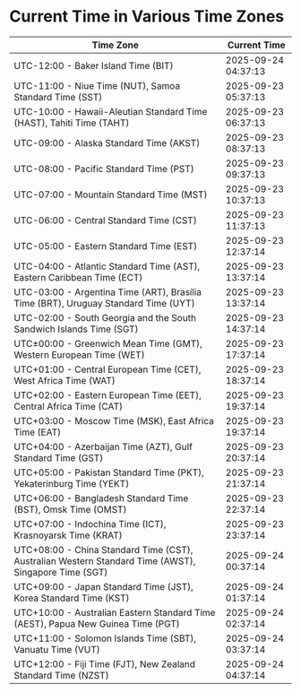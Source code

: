 # Current Time in Various Time Zones

| Time Zone | Current Time |
|-----------|--------------|
| UTC-12:00 - Baker Island Time (BIT) | 2025-09-24 04:37:13 |
| UTC-11:00 - Niue Time (NUT), Samoa Standard Time (SST) | 2025-09-23 05:37:13 |
| UTC-10:00 - Hawaii-Aleutian Standard Time (HAST), Tahiti Time (TAHT) | 2025-09-23 06:37:13 |
| UTC-09:00 - Alaska Standard Time (AKST) | 2025-09-23 08:37:13 |
| UTC-08:00 - Pacific Standard Time (PST) | 2025-09-23 09:37:13 |
| UTC-07:00 - Mountain Standard Time (MST) | 2025-09-23 10:37:13 |
| UTC-06:00 - Central Standard Time (CST) | 2025-09-23 11:37:13 |
| UTC-05:00 - Eastern Standard Time (EST) | 2025-09-23 12:37:14 |
| UTC-04:00 - Atlantic Standard Time (AST), Eastern Caribbean Time (ECT) | 2025-09-23 13:37:14 |
| UTC-03:00 - Argentina Time (ART), Brasília Time (BRT), Uruguay Standard Time (UYT) | 2025-09-23 13:37:14 |
| UTC-02:00 - South Georgia and the South Sandwich Islands Time (SGT) | 2025-09-23 14:37:14 |
| UTC±00:00 - Greenwich Mean Time (GMT), Western European Time (WET) | 2025-09-23 17:37:14 |
| UTC+01:00 - Central European Time (CET), West Africa Time (WAT) | 2025-09-23 18:37:14 |
| UTC+02:00 - Eastern European Time (EET), Central Africa Time (CAT) | 2025-09-23 19:37:14 |
| UTC+03:00 - Moscow Time (MSK), East Africa Time (EAT) | 2025-09-23 19:37:14 |
| UTC+04:00 - Azerbaijan Time (AZT), Gulf Standard Time (GST) | 2025-09-23 20:37:14 |
| UTC+05:00 - Pakistan Standard Time (PKT), Yekaterinburg Time (YEKT) | 2025-09-23 21:37:14 |
| UTC+06:00 - Bangladesh Standard Time (BST), Omsk Time (OMST) | 2025-09-23 22:37:14 |
| UTC+07:00 - Indochina Time (ICT), Krasnoyarsk Time (KRAT) | 2025-09-23 23:37:14 |
| UTC+08:00 - China Standard Time (CST), Australian Western Standard Time (AWST), Singapore Time (SGT) | 2025-09-24 00:37:14 |
| UTC+09:00 - Japan Standard Time (JST), Korea Standard Time (KST) | 2025-09-24 01:37:14 |
| UTC+10:00 - Australian Eastern Standard Time (AEST), Papua New Guinea Time (PGT) | 2025-09-24 02:37:14 |
| UTC+11:00 - Solomon Islands Time (SBT), Vanuatu Time (VUT) | 2025-09-24 03:37:14 |
| UTC+12:00 - Fiji Time (FJT), New Zealand Standard Time (NZST) | 2025-09-24 04:37:14 |
